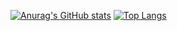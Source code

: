 [![Anurag's GitHub stats](https://github-readme-stats.vercel.app/api?username=alearm246)](https://github.com/anuraghazra/github-readme-stats)
[![Top Langs](https://github-readme-stats.vercel.app/api/top-langs/?username=alearm246)](https://github.com/anuraghazra/github-readme-stats)


